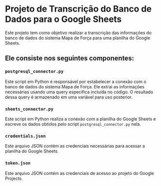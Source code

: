 # Projeto de Transcrição do Banco de Dados para o Google Sheets

Este projeto tem como objetivo realizar a transcrição das informações do banco de dados do sistema Mapa de Força para uma planilha do Google Sheets. 

## Ele consiste nos seguintes componentes:

### `postgresql_connector.py`

Este script em Python é responsável por estabelecer a conexão com o banco de dados do sistema Mapa de Força. Ele extrai as informações necessárias usando uma query específica incluída no código. O resultado dessa query é armazenado em uma variável para uso posterior.

### `sheets_connector.py`

Este script em Python realiza a conexão com a planilha do Google Sheets e escreve os dados obtidos pelo script `postgresql_connector.py` nela.

### `credentials.json`

Este arquivo JSON contém as credenciais necessárias para acessar a planilha do Google Sheets.

### `token.json`

Este arquivo JSON contém as credenciais de acesso ao projeto do Google Projects. 
